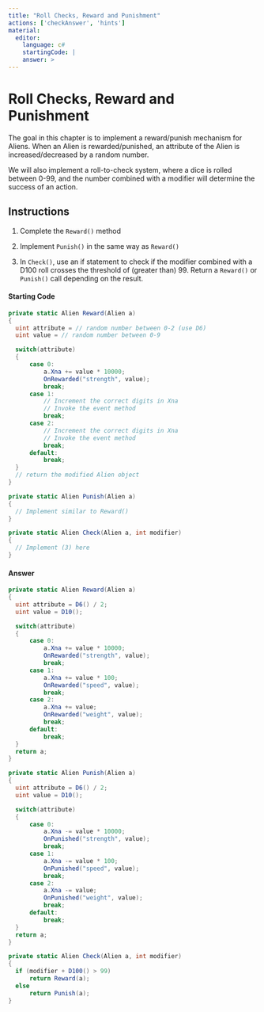 ```yaml
---
title: "Roll Checks, Reward and Punishment"
actions: ['checkAnswer', 'hints']
material: 
  editor:
    language: c#
    startingCode: | 
    answer: > 
---
```


# Roll Checks, Reward and Punishment

The goal in this chapter is to implement a reward/punish mechanism for Aliens. When an Alien is rewarded/punished, an attribute of the Alien is increased/decreased by a random number. 

We will also implement a roll-to-check system, where a dice is rolled between 0-99, and the number combined with a modifier will determine the success of an action. 

## Instructions

1. Complete the `Reward()` method

2. Implement `Punish()` in the same way as `Reward()`

3. In `Check()`, use an if statement to check if the modifier combined with a D100 roll crosses the threshold of (greater than) 99. Return a `Reward()` or `Punish()` call depending on the result. 

#### Starting Code
```c#
private static Alien Reward(Alien a) 
{
  uint attribute = // random number between 0-2 (use D6)
  uint value = // random number between 0-9

  switch(attribute) 
  {
      case 0:
          a.Xna += value * 10000; 
          OnRewarded("strength", value); 
          break; 
      case 1: 
          // Increment the correct digits in Xna
          // Invoke the event method
          break; 
      case 2: 
          // Increment the correct digits in Xna
          // Invoke the event method
          break; 
      default: 
          break; 
  }
  // return the modified Alien object
}

private static Alien Punish(Alien a)
{
  // Implement similar to Reward()
}

private static Alien Check(Alien a, int modifier) 
{
  // Implement (3) here
}
```

#### Answer
```c#
private static Alien Reward(Alien a) 
{
  uint attribute = D6() / 2; 
  uint value = D10();  

  switch(attribute) 
  {
      case 0:
          a.Xna += value * 10000; 
          OnRewarded("strength", value); 
          break; 
      case 1: 
          a.Xna += value * 100; 
          OnRewarded("speed", value); 
          break; 
      case 2: 
          a.Xna += value; 
          OnRewarded("weight", value); 
          break; 
      default: 
          break; 
  }
  return a; 
}

private static Alien Punish(Alien a)
{
  uint attribute = D6() / 2; 
  uint value = D10(); 

  switch(attribute)
  {
      case 0:
          a.Xna -= value * 10000; 
          OnPunished("strength", value); 
          break; 
      case 1: 
          a.Xna -= value * 100; 
          OnPunished("speed", value); 
          break; 
      case 2: 
          a.Xna -= value; 
          OnPunished("weight", value); 
          break; 
      default: 
          break; 
  }
  return a; 
}

private static Alien Check(Alien a, int modifier) 
{
  if (modifier + D100() > 99)
      return Reward(a); 
  else 
      return Punish(a); 
}
```